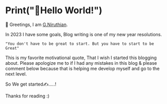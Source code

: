 # Print("👋Hello World!")

👋 Greetings, I am [G.Niruthian](https://www.linkedin.com/in/gniruthian/).

In 2023 I have some goals, Blog writing is one of my new year resolutions.

`"You don't have to be great to start. But you have to start to be Great"`

This is my favorite motivational quote, That I wish I started this blogging about. Please apologize me to if I had any mistakes in this blog & please comment below because that is helping me develop myself and go to the next level.

So We get started✍️.....!

Thanks for reading :)